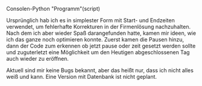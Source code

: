 Consolen-Python "Programm"(script)

Ursprünglich hab ich es in simplester Form mit Start- und Endzeiten verwendet, um fehlerhafte Korrekturen in der Firmenlösung nachzuhalten.
Nach dem ich aber wieder Spaß darangefunden hatte, kamen mir ideen, wie ich das ganze noch optimieren konnte.
Zuerst kamen die Pausen hinzu, dann der Code zum erkennen ob jetzt pause oder zeit gesetzt werden sollte und zuguterletzt eine Möglichkeit um den Heutigen abgeschlossenen Tag auch wieder zu eröffnen.

Aktuell sind mir keine Bugs bekannt, aber das heißt nur, dass ich nicht alles weiß und kann. Eine Version mit Datenbank ist nicht geplant.
